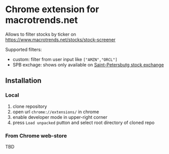 # Chrome extension for macrotrends.net
Allows to filter stocks by ticker on https://www.macrotrends.net/stocks/stock-screener



Supported filters:
* custom: filter from user input like `["AMZN","ORCL"]`
* SPB exchage: shows only available on [Saint-Petersbutg stock exchange](http://spbexchange.com/)

## Installation

### Local
1. clone repository
2. open url `chrome://extensions/` in chrome
3. enable developer mode in upper-right corner
4. press `Load unpacked` putton and select root directory of cloned repo

### From Chrome web-store
TBD